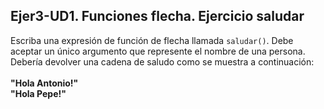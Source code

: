## Ejer3-UD1. Funciones flecha. Ejercicio saludar
Escriba una expresión de función de flecha llamada `saludar()`. Debe aceptar un único argumento que represente el nombre de una persona. Debería devolver una cadena de saludo como se muestra a continuación:
<br><br>
**"Hola Antonio!"** <br>
**"Hola Pepe!"**
